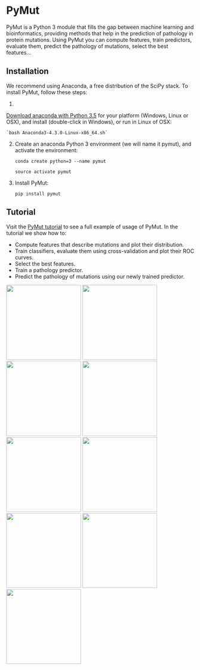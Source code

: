 
# PyMut

PyMut is a Python 3 module that fills the gap between machine learning and
bioinformatics, providing methods that help in the prediction of pathology in
protein mutations. Using PyMut you can compute features, train predictors,
evaluate them, predict the pathology of mutations, select the best features...

## Installation

We recommend using Anaconda, a free distribution of the SciPy stack. To install
PyMut, follow these steps:

1. <a href="https://www.continuum.io/downloads" target="_blank">
Download anaconda with Python 3.5</a>
for your platform (Windows, Linux or OSX), and install (double-click in Windows), or run in Linux of OSX:

    `bash Anaconda3-4.3.0-Linux-x86_64.sh`

2. Create an anaconda Python 3 environment (we will name it pymut), and activate the
environment:

    `conda create python=3 --name pymut`

    `source activate pymut`

3. Install PyMut:

    `pip install pymut`

## Tutorial

Visit the
<a href="http://mmb.pcb.ub.es/pmut2017/PyMut-tutorial" target="_blank">
PyMut tutorial</a>
to see a full example of usage of PyMut. In the tutorial we show how to:

* Compute features that describe mutations and plot their distribution.
* Train classifiers, evaluate them using cross-validation and plot their ROC curves.
* Select the best features.
* Train a pathology predictor.
* Predict the pathology of mutations using our newly trained predictor.


<img width="200px" src="http://mmb.pcb.ub.es/pmut2017/static/img/pymut/01.png">
<img width="200px" src="http://mmb.pcb.ub.es/pmut2017/static/img/pymut/08.png">
<img width="200px" src="http://mmb.pcb.ub.es/pmut2017/static/img/pymut/09.png">
<img width="200px" src="http://mmb.pcb.ub.es/pmut2017/static/img/pymut/03.png">
<img width="200px" src="http://mmb.pcb.ub.es/pmut2017/static/img/pymut/04.png">
<img width="200px" src="http://mmb.pcb.ub.es/pmut2017/static/img/pymut/05.png">
<img width="200px" src="http://mmb.pcb.ub.es/pmut2017/static/img/pymut/06.png">
<img width="200px" src="http://mmb.pcb.ub.es/pmut2017/static/img/pymut/02.png">
<img width="200px" src="http://mmb.pcb.ub.es/pmut2017/static/img/pymut/07.png">
